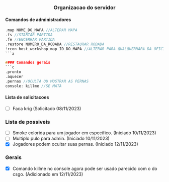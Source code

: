 <div align="center">
    <h3>Organizacao do servidor</h3>
</div>

#### Comandos de administradores
```c
.map NOME_DO_MAPA //ALTERAR MAPA
.fs //STARTAR PARTIDA
.fe //ENCERRAR PARTIDA
.restore NUMERO_DA_RODADA //RESTAURAR RODADA
!rcon host_workshop_map ID_DO_MAPA //ALTERAR PARA QUALQUERMAPA DA OFICINA
```a

#### Comandos gerais
```c
.pronto
.aquecer
.pernas //OCULTA OU MOSTRAR AS PERNAS
console: killme //SE MATA
```
#### Lista de solicitacoes
- [ ] Faca krig (Solicitado 08/11/2023)


### Lista de possiveis 

- [ ] Smoke colorida para um jogador em especifico. (Iniciado 10/11/2023)
- [ ] Multiplo pulo para admin. (Iniciado 10/11/2023)
- [X] Jogadores podem ocultar suas pernas. (Iniciado 12/11/2023)

### Gerais
- [X] Comando killme no console agora pode ser usado parecido com o do csgo. (Adicionado em 12/11/2023)
